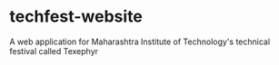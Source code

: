 # techfest-website
A web application for Maharashtra Institute of Technology's technical festival called Texephyr 
